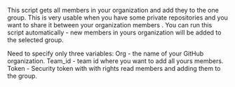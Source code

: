 This script gets all members in your organization and add they to the one group.
This is very usable when you have some private repositories and you want to share it between your organization members .
You can run this script automatically - new members in yours organization will be added to the selected group.

Need to specify only three variables:
Org - the name of your GitHub organization.
Team_id - team id where you want to add all yours members.
Token - Security token with with rights read members and adding them to the group.

